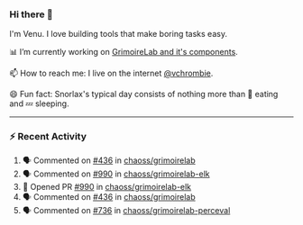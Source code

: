 ### Hi there 👋

I'm Venu. I love building tools that make boring tasks easy.

📊 I’m currently working on [GrimoireLab and it's components](https://chaoss.github.io/grimoirelab).

📫 How to reach me: I live on the internet [@vchrombie](https://www.google.co.in/search?q=vchrombie).

😄 Fun fact: Snorlax's typical day consists of nothing more than :doughnut: eating and :zzz: sleeping.

---

### :zap: Recent Activity

<!--START_SECTION:activity-->
1. 🗣 Commented on [#436](https://github.com/chaoss/grimoirelab/issues/436) in [chaoss/grimoirelab](https://github.com/chaoss/grimoirelab)
2. 🗣 Commented on [#990](https://github.com/chaoss/grimoirelab-elk/issues/990) in [chaoss/grimoirelab-elk](https://github.com/chaoss/grimoirelab-elk)
3. 💪 Opened PR [#990](https://github.com/chaoss/grimoirelab-elk/pull/990) in [chaoss/grimoirelab-elk](https://github.com/chaoss/grimoirelab-elk)
4. 🗣 Commented on [#436](https://github.com/chaoss/grimoirelab/issues/436) in [chaoss/grimoirelab](https://github.com/chaoss/grimoirelab)
5. 🗣 Commented on [#736](https://github.com/chaoss/grimoirelab-perceval/issues/736) in [chaoss/grimoirelab-perceval](https://github.com/chaoss/grimoirelab-perceval)
<!--END_SECTION:activity-->

<!--
**vchrombie/vchrombie** is a ✨ _special_ ✨ repository because its `README.md` (this file) appears on your GitHub profile.

Here are some ideas to get you started:

- 🔭 I’m currently working on ...
- 🌱 I’m currently learning ...
- 👯 I’m looking to collaborate on ...
- 🤔 I’m looking for help with ...
- 💬 Ask me about ...
- 📫 How to reach me: ...
- 😄 Pronouns: ...
- ⚡ Fun fact: ...
-->
